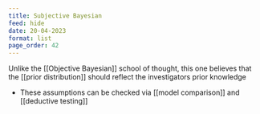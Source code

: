 ```yaml
---
title: Subjective Bayesian
feed: hide
date: 20-04-2023
format: list
page_order: 42
---
```



Unlike the [[Objective Bayesian]] school of thought, this one believes that the [[prior distribution]] should reflect the investigators prior knowledge

- These assumptions can be checked via [[model comparison]] and [[deductive testing]]